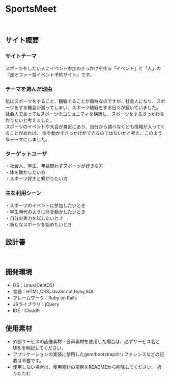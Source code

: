 # SportsMeet
​
## サイト概要
### サイトテーマ
スポーツをしたい人にイベント参加のきっかけを作る「イベント」と「人」の『逆オファー型イベント予約サイト』です。
<!--何を『目的』とし、どのような『分類』なのかを簡潔に書く-->
### テーマを選んだ理由
私はスポーツをすること、観戦することが趣味なのですが、社会人になり、スポーツをする機会が減ってしまい、スポーツ観戦をする日々が続いていました。<br>
社会人であってもスポーツのコミュニティを構築し、スポーツをするきっかけを作りたいと考えました。<br>
スポーツのイベントや大会が身近にあり、自分から調べなくとも情報が入ってくることがあれば、
体を動かすきっかけができるのではないかと考え、このようなテーマにしました。
<!--なぜこのようなテーマにしたかを説明する-->
### ターゲットユーザ
・社会人、学生、年齢問わずスポーツが好きな方<br>
・体を動かしたい方<br>
・スポーツ好きと繋がりたい方
<!--誰に使ってもらうかを具体的に記載する-->

### 主な利用シーン
・スポーツのイベントに参加したいとき<br>
・学生時代のように体を動かしたいとき<br>
・自分の実力を試したいとき<br>
・新たなスポーツを始めたいとき
<!--どのような時に使うのかの状況を記載すること-->

## 設計書
<!--テーマを設定・提出する時点では不要です-->
​
## 開発環境
- OS：Linux(CentOS)
- 言語：HTML,CSS,JavaScript,Ruby,SQL
- フレームワーク：Ruby on Rails
- JSライブラリ：jQuery
- IDE：Cloud9
​
## 使用素材
- 外部サービスの画像素材・音声素材を使用した場合は、必ずサービス名とURLを明記してください。
- アプリケーションの実装に使用したgem/bootstrapのリファレンスなどの記載は不要です。
- 使用しない場合は、使用素材の項目をREADMEから削除してください。
折りたたむ